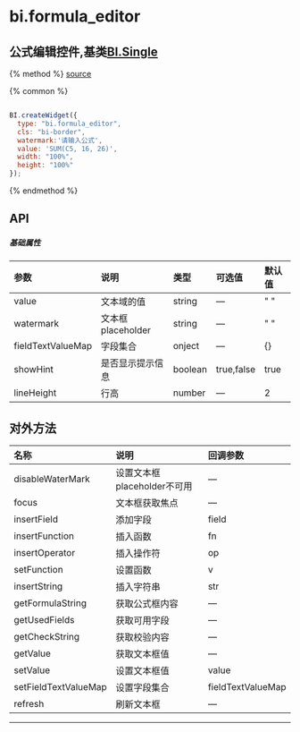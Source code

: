 # bi.formula_editor

## 公式编辑控件,基类[BI.Single](/core/single.md)

{% method %}
[source](https://jsfiddle.net/fineui/qnquz4o0/)

{% common %}
```javascript

BI.createWidget({
  type: "bi.formula_editor",
  cls: "bi-border",
  watermark:'请输入公式',
  value: 'SUM(C5, 16, 26)',
  width: "100%",
  height: "100%"
});


```

{% endmethod %}

## API
##### 基础属性
| 参数    | 说明           | 类型  | 可选值 | 默认值
| :------ |:-------------  | :-----| :----|:----
| value | 文本域的值 | string  | — | " "|
| watermark | 文本框placeholder| string | —| " " |
| fieldTextValueMap |  字段集合 | onject | —| {}|
| showHint | 是否显示提示信息 | boolean | true,false | true |
| lineHeight | 行高 | number | —| 2|



## 对外方法
| 名称     | 说明                           |  回调参数     
| :------ |:-------------                  | :-----   
| disableWaterMark |  设置文本框placeholder不可用 | — |
| focus | 文本框获取焦点| — |
| insertField | 添加字段 | field |
| insertFunction |  插入函数 | fn |
| insertOperator |  插入操作符| op|
| setFunction | 设置函数 | v|
| insertString | 插入字符串 | str|
| getFormulaString | 获取公式框内容 |— |
| getUsedFields | 获取可用字段 | — |
| getCheckString |  获取校验内容 | — |
| getValue | 获取文本框值|—|
| setValue | 设置文本框值|value|
| setFieldTextValueMap | 设置字段集合 | fieldTextValueMap |
| refresh | 刷新文本框 | —|
 


---


